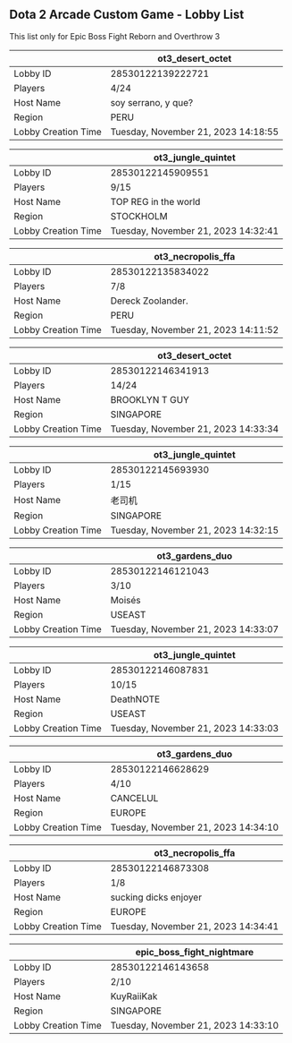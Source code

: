 ## Dota 2 Arcade Custom Game - Lobby List

This list only for Epic Boss Fight Reborn and Overthrow 3

|  | ot3_desert_octet |
| ------ | ------ |
| Lobby ID | 28530122139222721 |
| Players | 4/24 |
| Host Name | soy serrano, y que? |
| Region | PERU |
| Lobby Creation Time | Tuesday, November 21, 2023 14:18:55 |


|  | ot3_jungle_quintet |
| ------ | ------ |
| Lobby ID | 28530122145909551 |
| Players | 9/15 |
| Host Name | TOP REG in the world |
| Region | STOCKHOLM |
| Lobby Creation Time | Tuesday, November 21, 2023 14:32:41 |


|  | ot3_necropolis_ffa |
| ------ | ------ |
| Lobby ID | 28530122135834022 |
| Players | 7/8 |
| Host Name | Dereck Zoolander. |
| Region | PERU |
| Lobby Creation Time | Tuesday, November 21, 2023 14:11:52 |


|  | ot3_desert_octet |
| ------ | ------ |
| Lobby ID | 28530122146341913 |
| Players | 14/24 |
| Host Name | BROOKLYN T GUY |
| Region | SINGAPORE |
| Lobby Creation Time | Tuesday, November 21, 2023 14:33:34 |


|  | ot3_jungle_quintet |
| ------ | ------ |
| Lobby ID | 28530122145693930 |
| Players | 1/15 |
| Host Name | 老司机 |
| Region | SINGAPORE |
| Lobby Creation Time | Tuesday, November 21, 2023 14:32:15 |


|  | ot3_gardens_duo |
| ------ | ------ |
| Lobby ID | 28530122146121043 |
| Players | 3/10 |
| Host Name | Moisés |
| Region | USEAST |
| Lobby Creation Time | Tuesday, November 21, 2023 14:33:07 |


|  | ot3_jungle_quintet |
| ------ | ------ |
| Lobby ID | 28530122146087831 |
| Players | 10/15 |
| Host Name | DeathNOTE |
| Region | USEAST |
| Lobby Creation Time | Tuesday, November 21, 2023 14:33:03 |


|  | ot3_gardens_duo |
| ------ | ------ |
| Lobby ID | 28530122146628629 |
| Players | 4/10 |
| Host Name | CANCELUL |
| Region | EUROPE |
| Lobby Creation Time | Tuesday, November 21, 2023 14:34:10 |


|  | ot3_necropolis_ffa |
| ------ | ------ |
| Lobby ID | 28530122146873308 |
| Players | 1/8 |
| Host Name | sucking dicks enjoyer |
| Region | EUROPE |
| Lobby Creation Time | Tuesday, November 21, 2023 14:34:41 |


|  | epic_boss_fight_nightmare |
| ------ | ------ |
| Lobby ID | 28530122146143658 |
| Players | 2/10 |
| Host Name | KuyRaiiKak |
| Region | SINGAPORE |
| Lobby Creation Time | Tuesday, November 21, 2023 14:33:10 |


